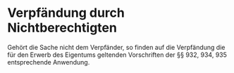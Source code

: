 # Verpfändung durch Nichtberechtigten

Gehört die Sache nicht dem Verpfänder, so finden auf die Verpfändung die für den Erwerb des Eigentums geltenden Vorschriften der §§ 932, 934, 935 entsprechende Anwendung.